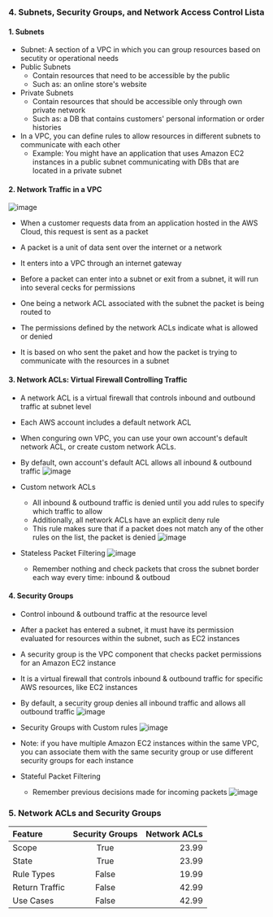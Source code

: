 ### 4. Subnets, Security Groups, and Network Access Control Lista

#### 1. Subnets
- Subnet: A section of a VPC in which you can group resources based on secutity or operational needs
- Public Subnets
  - Contain resources that need to be accessible by the public
  - Such as: an online store's website
- Private Subnets
  - Contain resources that should be accessible only through own private network
  - Such as: a DB that contains customers' personal information or order histories
- In a VPC, you can define rules to allow resources in different subnets to communicate with each other
  - Example: You might have an application that uses Amazon EC2 instances in a public subnet communicating with DBs that are located in a private subnet

#### 2. Network Traffic in a VPC
![image](https://github.com/user-attachments/assets/af612728-3003-4306-b159-777c60e645d6)
- When a customer requests data from an application hosted in the AWS Cloud, this request is sent as a packet
- A packet is a unit of data sent over the internet or a network

- It enters into a VPC through an internet gateway
- Before a packet can enter into a subnet or exit from a subnet, it will run into several cecks for permissions

- One being a network ACL associated with the subnet the packet is being routed to
- The permissions defined by the network ACLs indicate what is allowed or denied
- It is based on who sent the paket and how the packet is trying to communicate with the resources in a subnet

#### 3. Network ACLs: Virtual Firewall Controlling Traffic
- A network ACL is a virtual firewall that controls inbound and outbound traffic at subnet level

- Each AWS account includes a default network ACL
- When conguring own VPC, you can use your own account's default network ACL, or create custom network ACLs.
- By default, own account's default ACL allows all inbound & outbound traffic
  ![image](https://github.com/user-attachments/assets/ff1c3cb4-2e4c-42ce-8322-520574b33a06)

- Custom network ACLs
  - All inbound & outbound traffic is denied until you add rules to specify which traffic to allow
  - Additionally, all network ACLs have an explicit deny rule
  - This rule makes sure that if a packet does not match any of the other rules on the list, the packet is denied
    ![image](https://github.com/user-attachments/assets/7f4d3afd-b6c8-4bcd-ad00-36ab857b5db7)

- Stateless Packet Filtering
  ![image](https://github.com/user-attachments/assets/13d7dda5-8b5f-4449-b648-3d0892251232)
  - Remember nothing and check packets that cross the subnet border each way every time: inbound & outboud

#### 4. Security Groups
- Control inbound & outbound traffic at the resource level

- After a packet has entered a subnet, it must have its permission evaluated for resources within the subnet, such as EC2 instances
- A security group is the VPC component that checks packet permissions for an Amazon EC2 instance
- It is a virtual firewall that controls inbound & outbound traffic for specific AWS resources, like EC2 instances

- By default, a security group denies all inbound traffic and allows all outbound traffic
  ![image](https://github.com/user-attachments/assets/c0a26900-5c9d-4d3f-9135-7574887fafe2)
- Security Groups with Custom rules
  ![image](https://github.com/user-attachments/assets/6088dd01-49a6-43f0-8d5e-f5cf76767010)

- Note: if you have multiple Amazon EC2 instances within the same VPC, you can associate them with the same security group or use different security groups for each instance

- Stateful Packet Filtering
  - Remember previous decisions made for incoming packets
    ![image](https://github.com/user-attachments/assets/24a9cfc8-d484-4f60-921c-48b921e43c99)

### 5. Network ACLs and Security Groups
| Feature              | Security Groups | Network ACLs |
| :---------------- | :------: | ----: |
| Scope        |   True   | 23.99 |
| State           |   True   | 23.99 |
| Rule Types    |  False   | 19.99 |
| Return Traffic |  False   | 42.99 |
| Use Cases |  False   | 42.99 |





